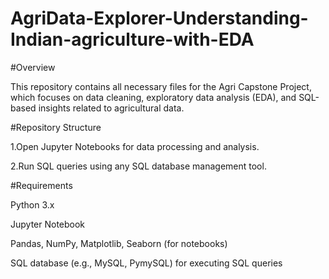 # AgriData-Explorer-Understanding-Indian-agriculture-with-EDA

#Overview


This repository contains all necessary files for the Agri Capstone Project, which focuses on data cleaning, exploratory data analysis (EDA), and SQL-based insights related to agricultural data.

#Repository Structure

1.Open Jupyter Notebooks for data processing and analysis.

2.Run SQL queries using any SQL database management tool.

#Requirements

Python 3.x

Jupyter Notebook

Pandas, NumPy, Matplotlib, Seaborn (for notebooks)

SQL database (e.g., MySQL, PymySQL) for executing SQL queries


